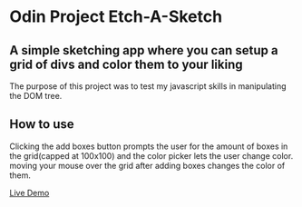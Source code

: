 # Odin Project Etch-A-Sketch

## A simple sketching app where you can setup a grid of divs and color them to your liking
The purpose of this project was to test my javascript skills in manipulating the DOM tree.

## How to use
Clicking the add boxes button prompts the user for the amount of boxes in the grid(capped at 100x100) and the color picker lets the user change color. moving your mouse over the grid after adding boxes changes the color of them.

[Live Demo](https://vikek.github.io/odin-etch-a-sketch/)